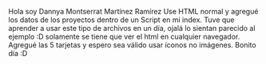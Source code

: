 Hola soy Dannya Montserrat Martínez Ramírez
Use HTML normal y agregué los datos de los proyectos dentro de un Script en mi index. Tuve que aprender a usar este tipo de archivos en un día, ojalá lo sientan parecido al ejemplo :D solamente se tiene que ver el html en cualquier navegador.
Agregué las 5 tarjetas y espero sea válido usar íconos no imágenes. Bonito día :D
